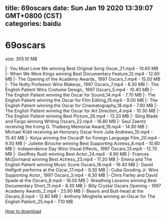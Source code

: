 
title: 69oscars
date: Sun Jan 19 2020 13:39:07 GMT+0800 (CST)    
categories: baidu
---

# 69oscars
size: 305.10 MB
 
 
|- You Must Love Me winning Best Original Song Oscar_21.mp4 - 10.60 MB
|- When We Were Kings winning Best Documentary Feature_12.mp4 - 12.60 MB
|- The Opening of the Academy Awards_ 1997 Oscars_1.mp4 - 15.00 MB
|- The Nutty Professor Wins Makeup_ 1997 Oscars_7.mp4 - 8.30 MB
|- The English Patient Wins Costume Design_ 1997 Oscars_5.mp4 - 10.40 MB
|- The English Patient winning the Oscar for Sound_14.mp4 - 7.70 MB
|- The English Patient winning the Oscar for Film Editing_15.mp4 - 9.00 MB
|- The English Patient winning the Oscar for Cinematography_18.mp4 - 7.90 MB
|- The English Patient winning the Oscar for Art Direction_4.mp4 - 10.30 MB
|- The English Patient winning Best Picture_26.mp4 - 13.20 MB
|- Sling Blade and Fargo winning Writing Oscars_22.mp4 - 16.80 MB
|- Saul Zaentz receiving the Irving G. Thalberg Memorial Award_19.mp4 - 14.90 MB
|- Michael Kidd receiving an Honorary Oscar from Julie Andrews_10.mp4 - 15.40 MB
|- Kolya winning the Oscar庐 for Foreign Language Film_20.mp4 - 9.50 MB
|- Juliette Binoche winning Best Supporting Actress_8.mp4 - 10.60 MB
|- Independence Day Wins Visual Effects_ 1997 Oscars_13.mp4 - 12.70 MB
|- Geoffrey Rush winning Best Actor_24.mp4 - 8.90 MB
|- Frances McDormand winning Best Actress_23.mp4 - 11.20 MB
|- Emma and The English Patient winning Music Score Oscars_16.mp4 - 16.40 MB
|- David Helfgott performs at the Oscar_17.mp4 - 9.30 MB
|- Cuba Gooding Jr. Wins Supporting Actor_ 1997 Oscars_3.mp4 - 6.30 MB
|- Chris Farley and David Spade at the Oscars_9.mp4 - 16.00 MB
|- Breathing Lessons winning Best Documentary Short_11.mp4 - 8.30 MB
|- Billy Crystal Oscars Opening - 1997 Academy Awards_2.mp4 - 23.90 MB
|- Beavis and Butt-head at the Oscars_6.mp4 - 12.80 MB
|- Anthony Minghella winning an Oscar for The English Patient_25.mp4 - 7.10 MB

[How to download](https://bpcam.bemobtrk.com/go/2ceec3aa-1ca2-46d6-b9ff-aaa5c184517c?jno=2797)